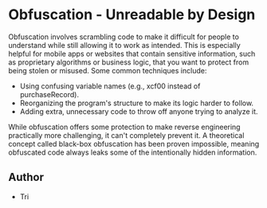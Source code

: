 # Obfuscation - Unreadable by Design  

Obfuscation involves scrambling code to make it difficult for people to understand while still allowing it to work as intended.
This is especially helpful for mobile apps or websites that contain sensitive information, such as proprietary algorithms or business logic, that you want to protect from being stolen or misused.
Some common techniques include:

- Using confusing variable names (e.g., xcf00 instead of purchaseRecord).
- Reorganizing the program's structure to make its logic harder to follow.
- Adding extra, unnecessary code to throw off anyone trying to analyze it.

While obfuscation offers some protection to make reverse engineering practically more challenging, it can't completely prevent it. A theoretical concept called black-box obfuscation has been proven impossible, meaning obfuscated code always leaks some of the intentionally hidden information.

## Author  
- Tri  
